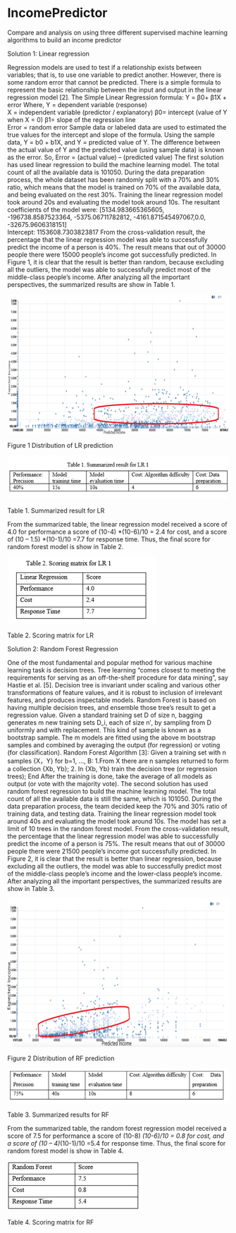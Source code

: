 # IncomePredictor
Compare and analysis on using three different supervised machine learning algorithms to build an income predictor

Solution 1: Linear regression

Regression models are used to test if a relationship exists between variables; that is, to use one variable to predict another.  However, there is some random error that cannot be predicted. There is a simple formula to represent the basic relationship between the input and output in the linear regression model [2].
The Simple Linear Regression formula: Y = β0+ β1X + error
Where, 
Y = dependent variable (response) 	
X = independent variable (predictor / explanatory)
β0= intercept (value of Y when X = 0)
β1= slope of the regression line  
Error = random error
Sample data or labeled data are used to estimated the true values for the intercept and slope of the formula. Using the sample data, Y = b0 + b1X, and Y = predicted value of Y. The difference between the actual value of Y and the predicted value (using sample data) is known as the error. 
So, Error = (actual value) – (predicted value) 
The first solution has used linear regression to build the machine learning model. The total count of all the available data is 101050. During the data preparation process, the whole dataset has been randomly split with a 70% and 30% ratio, which means that the model is trained on 70% of the available data, and being evaluated on the rest 30%. Training the linear regression model took around 20s and evaluating the model took around 10s. 
The resultant coefficients of the model were: [5134.983665365605, -196738.8587523364, 
-5375.06711782812, -4161.871545497067,0.0, -32675.9606318151]   
Intercept: 1153608.7303823817
From the cross-validation result, the percentage that the linear regression model was able to successfully predict the income of a person is 40%. The result means that out of 30000 people there were 15000 people’s income got successfully predicted. In Figure 1, it is clear that the result is better than random, because excluding all the outliers, the model was able to successfully predict most of the middle-class people’s income. After analyzing all the important perspectives, the summarized results are show in Table 1.

![alt text](https://github.com/YusufLiu/IncomePredictor/blob/master/LRResult.png)

Figure 1 Distribution of LR prediction 

![alt text](https://github.com/YusufLiu/IncomePredictor/blob/master/Summarized%20Result%20for%20LR.png)

Table 1. Summarized result for LR 

From the summarized table, the linear regression model received a score of 4.0 for performance a score of (10-4) *(10-6)/10 = 2.4 for cost, and a score of (10 – 1.5) *(10-1)/10 =7.7 for response time. Thus, the final score for random forest model is show in Table 2.

![alt text](https://github.com/YusufLiu/IncomePredictor/blob/master/Scoring%20Matrix%20for%20LR.png)

Table 2. Scoring matrix for LR 

Solution 2: Random Forest Regression

One of the most fundamental and popular method for various machine learning task is decision trees. Tree learning “comes closest to meeting the requirements for serving as an off-the-shelf procedure for data mining”, say Hastie et al. [5]. Decision tree is invariant under scaling and various other transformations of feature values, and it is robust to inclusion of irrelevant features, and produces inspectable models. Random Forest is based on having multiple decision trees, and ensemble those tree’s result to get a regression value.
Given a standard training set D of size n, bagging generates m new training sets D_i, each of size n′, by sampling from D uniformly and with replacement. This kind of sample is known as a bootstrap sample. The m models are fitted using the above m bootstrap samples and combined by averaging the output (for regression) or voting (for classification). 
Random Forest Algorithm [3]: 
Given a training set with n samples {X，Y} 
for b=1, …, B: 
1.From X there are n samples returned to form a collection {Xb, Yb}; 
2. In {Xb, Yb} train the decision tree (or regression trees); 
End
After the training is done, take the average of all models as output (or vote with the majority vote).
The second solution has used random forest regression to build the machine learning model. The total count of all the available data is still the same, which is 101050. During the data preparation process, the team decided keep the 70% and 30% ratio of training data, and testing data. Training the linear regression model took around 40s and evaluating the model took around 10s. The model has set a limit of 10 trees in the random forest model.
From the cross-validation result, the percentage that the linear regression model was able to successfully predict the income of a person is 75%. The result means that out of 30000 people there were 21500 people’s income got successfully predicted. In Figure 2, it is clear that the result is better than linear regression, because excluding all the outliers, the model was able to successfully predict most of the middle-class people’s income and the lower-class people’s income. After analyzing all the important perspectives, the summarized results are show in Table 3. 

![alt text](https://github.com/YusufLiu/IncomePredictor/blob/master/RFResult.png)

Figure 2 Distribution of RF prediction  

![alt text](https://github.com/YusufLiu/IncomePredictor/blob/master/Summarized%20Result%20for%20RF.png)

Table 3. Summarized results for RF 

From the summarized table, the random forest regression model received a score of 7.5 for performance a score of (10-8) *(10-6)/10 = 0.8 for cost, and a score of (10 – 4)*(10-1)/10 =5.4 for response time. Thus, the final score for random forest model is show in Table 4.

![alt text](https://github.com/YusufLiu/IncomePredictor/blob/master/Scoring%20Matrix%20for%20RF.png)

Table 4. Scoring matrix for RF 







